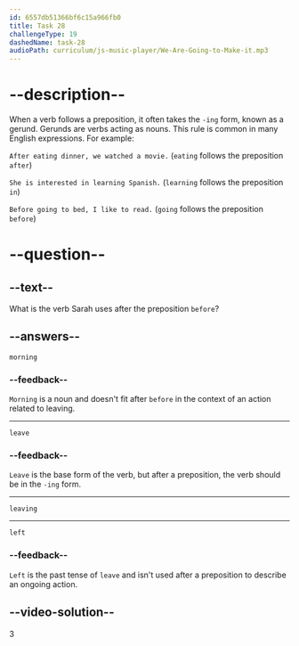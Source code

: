 ```yaml
---
id: 6557db51366bf6c15a966fb0
title: Task 28
challengeType: 19
dashedName: task-28
audioPath: curriculum/js-music-player/We-Are-Going-to-Make-it.mp3
---
```


<!--
AUDIO REFERENCE: 
Sarah: It helps me stay awake early in the morning! Anyway, before leaving for work, I like to check my emails and messages to see if there are any urgent updates from the team. 
-->

# --description--

When a verb follows a preposition, it often takes the `-ing` form, known as a gerund. Gerunds are verbs acting as nouns. This rule is common in many English expressions. For example:

`After eating dinner, we watched a movie.` (`eating` follows the preposition `after`)

`She is interested in learning Spanish.` (`learning` follows the preposition `in`)

`Before going to bed, I like to read.` (`going` follows the preposition `before`)


# --question--

## --text--

What is the verb Sarah uses after the preposition `before`?

## --answers--

`morning`

### --feedback--

`Morning` is a noun and doesn't fit after `before` in the context of an action related to leaving.

---

`leave`

### --feedback--

`Leave` is the base form of the verb, but after a preposition, the verb should be in the `-ing` form.

---

`leaving`

---

`left`

### --feedback--

`Left` is the past tense of `leave` and isn't used after a preposition to describe an ongoing action.

## --video-solution--

3
